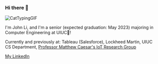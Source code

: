 ### Hi there 🌇

![CatTypingGIF](https://user-images.githubusercontent.com/59215442/189495398-c3f8f933-eb90-4083-a4d5-ad47266888f5.gif)

I'm John Li, and I'm a senior (expected graduation: May 2023) majoring in Computer Engineering at UIUC🌠!


Currently and previously at:
Tableau (Salesforce), Lockheed Martin, UIUC CS Department, [Professor Matthew Caesar's IoT Research Group](https://iot.cs.illinois.edu/welcome/)


[My LinkedIn](https://www.linkedin.com/in/johnli2023/)

<!--
**johnli25/johnli25** is a ✨ _special_ ✨ repository because its `README.md` (this file) appears on your GitHub profile.

Here are some ideas to get you started:

- 🔭 I’m currently working on ...
- 🌱 I’m currently learning ...
- 👯 I’m looking to collaborate on ...
- 🤔 I’m looking for help with ...
- 💬 Ask me about ...
- 📫 How to reach me: ...
- 😄 Pronouns: ...
- ⚡ Fun fact: ...
-->
